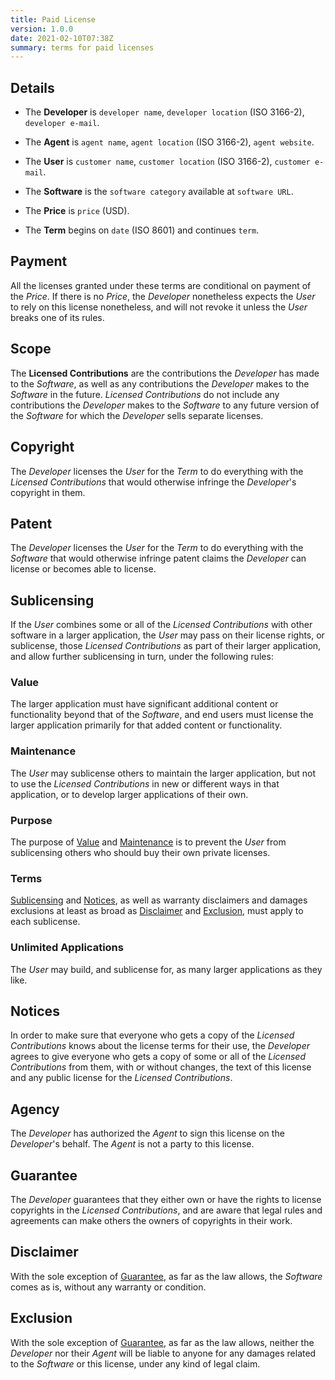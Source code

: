 ```yaml
---
title: Paid License
version: 1.0.0
date: 2021-02-10T07:38Z
summary: terms for paid licenses
---
```


## Details

- The **Developer** is `developer name`, `developer location` (ISO 3166-2), `developer e-mail`.

- The **Agent** is `agent name`, `agent location` (ISO 3166-2), `agent website`.

- The **User** is `customer name`, `customer location` (ISO 3166-2), `customer e-mail`.

- The **Software** is the `software category` available at `software URL`.

- The **Price** is `price` (USD).

- The **Term** begins on `date` (ISO 8601) and continues `term`.

## Payment

All the licenses granted under these terms are conditional on payment of the _Price_.  If there is no _Price_, the _Developer_ nonetheless expects the _User_ to rely on this license nonetheless, and will not revoke it unless the _User_ breaks one of its rules.

## Scope

The **Licensed Contributions** are the contributions the _Developer_ has made to the _Software_, as well as any contributions the _Developer_ makes to the _Software_ in the future.  _Licensed Contributions_ do not include any contributions the _Developer_ makes to the _Software_ to any future version of the _Software_ for which the _Developer_ sells separate licenses.

## Copyright

The _Developer_ licenses the _User_ for the _Term_ to do everything with the _Licensed Contributions_ that would otherwise infringe the _Developer_'s copyright in them.

## Patent

The _Developer_ licenses the _User_ for the _Term_ to do everything with the _Software_ that would otherwise infringe patent claims the _Developer_ can license or becomes able to license.

## Sublicensing

If the _User_ combines some or all of the _Licensed Contributions_ with other software in a larger application, the _User_ may pass on their license rights, or sublicense, those _Licensed Contributions_ as part of their larger application, and allow further sublicensing in turn, under the following rules:

### Value

The larger application must have significant additional content or functionality beyond that of the _Software_, and end users must license the larger application primarily for that added content or functionality.

### Maintenance

The _User_ may sublicense others to maintain the larger application, but not to use the _Licensed Contributions_ in new or different ways in that application, or to develop larger applications of their own.

### Purpose

The purpose of [Value](#value) and [Maintenance](#maintenance) is to prevent the _User_ from sublicensing others who should buy their own private licenses.

### Terms

[Sublicensing](#sublicensing) and [Notices](#notices), as well as warranty disclaimers and damages exclusions at least as broad as [Disclaimer](#disclaimer) and [Exclusion](#exclusion), must apply to each sublicense.

### Unlimited Applications

The _User_ may build, and sublicense for, as many larger applications as they like.

## Notices

In order to make sure that everyone who gets a copy of the _Licensed Contributions_ knows about the license terms for their use, the _Developer_ agrees to give everyone who gets a copy of some or all of the _Licensed Contributions_ from them, with or without changes, the text of this license and any public license for the _Licensed Contributions_.

## Agency

The _Developer_ has authorized the _Agent_ to sign this license on the _Developer_'s behalf.  The _Agent_ is not a party to this license.

## Guarantee

The _Developer_ guarantees that they either own or have the rights to license copyrights in the _Licensed Contributions_, and are aware that legal rules and agreements can make others the owners of copyrights in their work.

## Disclaimer

<span class="conspicuous" markdown="1">With the sole exception of [Guarantee](#guarantee), as far as the law allows, the _Software_ comes as is, without any warranty or condition.</span>

## Exclusion

<span class="conspicuous" markdown="1">With the sole exception of [Guarantee](#guarantee), as far as the law allows, neither the _Developer_ nor their _Agent_ will be liable to anyone for any damages related to the _Software_ or this license, under any kind of legal claim.</span>
